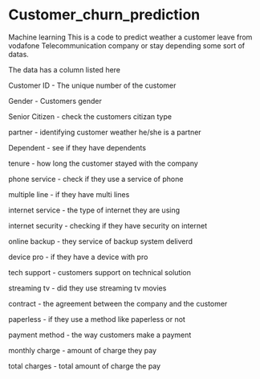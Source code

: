 # Customer_churn_prediction
Machine learning
This is a code to predict weather a customer leave from vodafone Telecommunication company or stay depending some sort of datas.

The data has a column listed here

Customer ID - The unique number of the customer

Gender - Customers gender

Senior Citizen - check the customers citizan type

partner - identifying customer weather he/she is a partner

Dependent - see if they have dependents

tenure - how long the customer stayed with the company

phone service - check if they use a service of phone

multiple line - if they have multi lines

internet service - the type of internet they are using

internet security - checking if they have security on internet 

online backup - they service of backup system deliverd

device pro - if they have a device with pro 

tech support - customers support on technical solution

streaming tv - did they use streaming tv movies

contract - the agreement between the company and the customer

paperless - if they use a method like paperless or not

payment method - the way customers make a payment

monthly charge - amount of charge they pay

total charges - total amount of charge the pay

